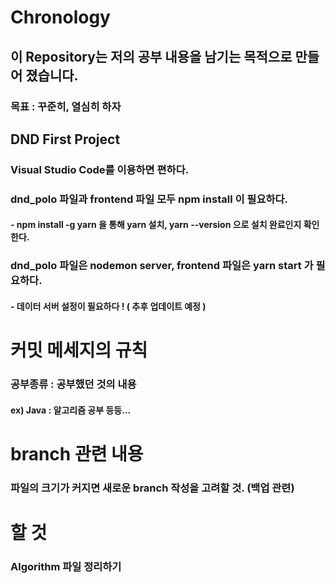 # Chronology

## 이 Repository는 저의 공부 내용을 남기는 목적으로 만들어 졌습니다.
### 목표 : 꾸준히, 열심히 하자

## DND First Project
### Visual Studio Code를 이용하면 편하다.
### dnd_polo 파일과 frontend 파일 모두 npm install 이 필요하다.
#### - npm install -g yarn 을 통해 yarn 설치, yarn --version 으로 설치 완료인지 확인한다.
### dnd_polo 파일은 nodemon server,  frontend 파일은 yarn start 가 필요하다.
#### - 데이터 서버 설정이 필요하다 ! ( 추후 업데이트 예정 )

# 커밋 메세지의 규칙
### 공부종류 : 공부했던 것의 내용
#### ex) Java : 알고리즘 공부 등등...

# branch 관련 내용
### 파일의 크기가 커지면 새로운 branch 작성을 고려할 것. (백업 관련)

# 할 것
### Algorithm 파일 정리하기
### 